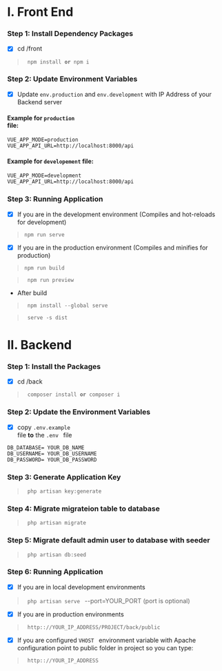 # I. Front End
### Step 1: Install Dependency Packages
- [x] cd /front
> <code> npm install **or** npm i </code>

### Step 2: Update Environment Variables
- [x] Update <code>env.production</code> and <code>env.development</code> with IP Address of your Backend server

#### Example for <code>production </code> file:
```
VUE_APP_MODE=production
VUE_APP_API_URL=http://localhost:8000/api
```

#### Example for <code>developement</code> file:
```
VUE_APP_MODE=development
VUE_APP_API_URL=http://localhost:8000/api
```
### Step 3: Running Application
- [x] If you are in the development environment (Compiles and hot-reloads for development)
> <code>npm run serve </code>

- [x] If you are in the production environment (Compiles and minifies for production)
> <code>npm run build </code>

> <code> npm run preview </code>
- After build
  
> <code> npm install --global serve </code>

> <code> serve -s dist </code>


# II. Backend
### Step 1: Install the Packages
- [x] cd /back
> <code> composer install **or** composer i </code>

### Step 2: Update the Environment Variables
- [x] copy <code>.env.example </code> file **to** the <code>.env </code> file
  
```
DB_DATABASE= YOUR_DB_NAME
DB_USERNAME= YOUR_DB_USERNAME
DB_PASSWORD= YOUR_DB_PASSWORD
```

### Step 3: Generate Application Key
> <code> php artisan key:generate </code>

### Step 4: Migrate migrateion table to database
> <code> php artisan migrate </code>

### Step 5: Migrate default admin user to database with seeder
> <code> php artisan db:seed </code>

### Step 6: Running Application
- [x] If you are in local development environments
> <code> php artisan serve </code> --port=YOUR_PORT (port is optional) 

- [x] If you are in production environments

> <code> http:://YOUR_IP_ADDRESS/PROJECT/back/public </code>

- [x] If you are configured <code>VHOST </code> environment variable  with Apache configuration point to public folder in project so you can type:
> <code> http:://YOUR_IP_ADDRESS </code>

